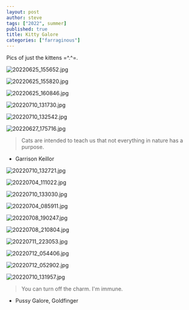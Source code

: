 ```yaml
---
layout: post
author: steve
tags: ["2022", summer]
published: true
title: Kitty Galore
categories: ["farraginous"]
---
```

Pics of just the kittens  =^.^=.  

![20220625_155652.jpg]({{site.pics_url}}/assets/media/20220625_155652.jpg)

![20220625_155820.jpg]({{site.pics_url}}/assets/media/20220625_155820.jpg)

![20220625_160846.jpg]({{site.pics_url}}/assets/media/20220625_160846.jpg)

![20220710_131730.jpg]({{site.pics_url}}/assets/media/20220710_131730.jpg)

![20220710_132542.jpg]({{site.pics_url}}/assets/media/20220710_132542.jpg)

![20220627_175716.jpg]({{site.pics_url}}/assets/media/20220627_175716.jpg)

>Cats are intended to teach us that not everything in nature has a purpose.  

- Garrison Keillor  

![20220710_132721.jpg]({{site.pics_url}}/assets/media/20220710_132721.jpg)

![20220704_111022.jpg]({{site.pics_url}}/assets/media/20220704_111022.jpg)

![20220710_133030.jpg]({{site.pics_url}}/assets/media/20220710_133030.jpg)

![20220704_085911.jpg]({{site.pics_url}}/assets/media/20220704_085911.jpg)

![20220708_190247.jpg]({{site.pics_url}}/assets/media/20220708_190247.jpg)

![20220708_210804.jpg]({{site.pics_url}}/assets/media/20220708_210804.jpg)

![20220711_223053.jpg]({{site.pics_url}}/assets/media/20220711_223053.jpg)

![20220712_054406.jpg]({{site.pics_url}}/assets/media/20220712_054406.jpg)

![20220712_052902.jpg]({{site.pics_url}}/assets/media/20220712_052902.jpg)

![20220710_131957.jpg]({{site.pics_url}}/assets/media/20220710_131957.jpg)

>You can turn off the charm. I'm immune.  

- Pussy Galore, Goldfinger  
